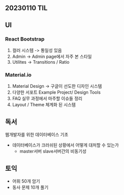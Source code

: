 ## 20230110 TIL

## UI

### React Bootstrap 
1. 컬러 시스템 -> 통일성 있음
2. Admin -> Admin page에서 자주 본 스타일
3. Utilites -> Transitions / Ratio

### Material.io
1. Material Design -> 구글이 선도한 디자인 시스템
2. 다양한 서포트 Example Project/ Design Tools
3. FAQ 실무 과정에서 마주할 이슈들 정리
4. Layout / Theme 체계화 된 시스템

## 독서
웹개발자를 위한 데이터베이스 기초

- 데이터베이스가 크러쉬된 상황에서 어떻게 대처할 수 있는가
	- master서버 slave서버간의 비동기성
		

## 토익
- 어휘 50개 암기
- 동사 문제 10개 풀기 
